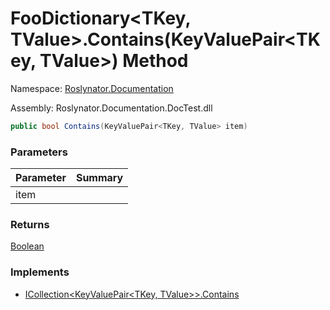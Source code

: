 # FooDictionary\<TKey, TValue>\.Contains\(KeyValuePair\<TKey, TValue>\) Method

Namespace: [Roslynator.Documentation](../../README.md)

Assembly: Roslynator\.Documentation\.DocTest\.dll

```csharp
public bool Contains(KeyValuePair<TKey, TValue> item)
```

### Parameters

| Parameter | Summary |
| --------- | ------- |
| item | |

### Returns

[Boolean](https://docs.microsoft.com/en-us/dotnet/api/system.boolean)

### Implements

* [ICollection\<KeyValuePair\<TKey, TValue>>.Contains](https://docs.microsoft.com/en-us/dotnet/api/system.collections.generic.icollection-1.contains)

